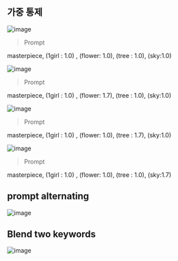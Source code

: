 

## 가중 통제 

![image](
https://github.com/shingugitvr000/AI_Project_2025_01/blob/main/Prompt/00001-376624960.png?raw=true)
>Prompt

masterpiece, (1girl : 1.0) , (flower: 1.0), (tree : 1.0), (sky:1.0)

![image](
https://github.com/shingugitvr000/AI_Project_2025_01/blob/main/Prompt/00002-1901916512.png?raw=true)

>Prompt

masterpiece, (1girl : 1.0) , (flower: 1.7), (tree : 1.0), (sky:1.0)

![image](
https://github.com/shingugitvr000/AI_Project_2025_01/blob/main/Prompt/00003-954901653.png?raw=true)

>Prompt

masterpiece, (1girl : 1.0) , (flower: 1.0), (tree : 1.7), (sky:1.0)

![image](
https://github.com/shingugitvr000/AI_Project_2025_01/blob/main/Prompt/00004-2152699608.png?raw=true)

>Prompt

masterpiece, (1girl : 1.0) , (flower: 1.0), (tree : 1.0), (sky:1.7)


## prompt alternating

![image](
https://github.com/shingugitvr000/AI_Project_2025_01/blob/main/Prompt/00007-2756859089.png?raw=true)

## Blend two keywords

![image](
https://github.com/shingugitvr000/AI_Project_2025_01/blob/main/Prompt/00012-1112369428.png?raw=true)